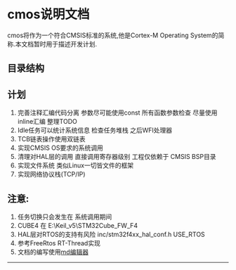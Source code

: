 # cmos说明文档
cmos将作为一个符合CMSIS标准的系统,他是Cortex-M Operating System的简称.本文档暂时用于描述开发计划.

## 目录结构

## 计划
1. 完善注释汇编代码分离 参数尽可能使用const 所有函数参数检查 尽量使用inline汇编 整理TODO
2. Idle任务可以统计系统信息 检查任务堆栈 之后WFI处理器
3. TCB链表操作使用双链表
4. 实现CMSIS OS要求的系统调用
5. 清理对HAL层的调用 直接调用寄存器级别 工程仅依赖于 CMSIS BSP目录
6. 实现文件系统 类似Linux一切皆文件的框架
7. 实现网络协议栈(TCP/IP)

## 注意:
1. 任务切换只会发生在 系统调用期间
2. CUBE4 在 E:\Keil\_v5\STM32Cube\_FW\_F4
3. HAL层对RTOS的支持有风险 inc/stm32f4xx\_hal\_conf.h USE\_RTOS
4. 参考FreeRtos RT-Thread实现
5. 文档的编写使用[md编辑器][1]

---------

[1]: http://write.blog.csdn.net/mdeditor

